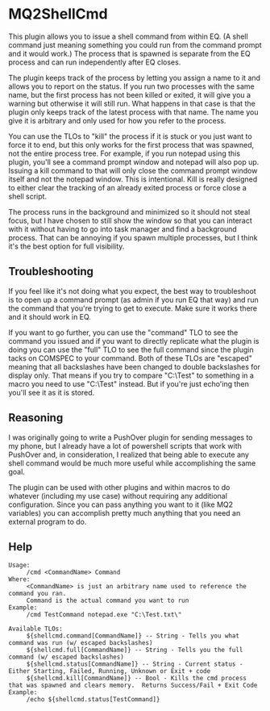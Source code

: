 # MQ2ShellCmd
This plugin allows you to issue a shell command from within EQ. (A shell command  just meaning 
something you could run from the command prompt and it would work.)  The process that is spawned
is separate from the EQ process and can run independently after EQ closes.

The plugin keeps track of the process by letting you assign a name to it and allows you to report 
on the status.  If you run two processes with the same name, but the first process has not been
killed or exited, it will give you a warning but otherwise it will still run.  What happens in
that case is that the plugin only keeps track of the latest process with that name.  The name you
give it is arbitrary and only used for how you refer to the process.

You can use the TLOs to "kill" the process if it is stuck or you just want to force it to end, but 
this only works for the first process that was spawned, not the entire process tree.  For example, 
if you run notepad using this plugin, you'll see a command prompt window and notepad will also pop
up.  Issuing a kill command to that will only close the command prompt window itself and not the
notepad window.  This is intentional.  Kill is really designed to either clear the tracking of
an already exited process or force close a shell script.

The process runs in the background and minimized so it should not steal focus, but I have chosen 
to still show the window so that you can interact with it without having to go into task manager 
and find a background process.  That can be annoying if you spawn multiple processes, but I think 
it's the best option for full visibility.

## Troubleshooting
If you feel like it's not doing what you expect, the best way to troubleshoot is to open up a
command prompt (as admin if you run EQ that way) and run the command that you're trying to get 
to execute.  Make sure it works there and it should work in EQ.

If you want to go further, you can use the "command" TLO to see the command you issued and if you
want to directly replicate what the plugin is doing you can use the "full" TLO to see the full
command since the plugin tacks on COMSPEC to your command.  Both of these TLOs are "escaped"
meaning that all backslashes have been changed to double backslashes for display only.  That means
if you try to compare "C:\Test" to something in a macro you need to use "C:\\Test" instead.  But
if you're just echo'ing then you'll see it as it is stored.

## Reasoning
I was originally going to write a PushOver plugin for sending messages to my phone, but I already 
have a lot of powershell scripts that work with PushOver and, in consideration, I realized that 
being able to execute any shell command would be much more useful while accomplishing the same
goal.

The plugin can be used with other plugins and within macros to do whatever (including my use case)
without requiring any additional configuration.  Since you can pass anything you want to it (like
MQ2 variables) you can accomplish pretty much anything that you need an external program to do.

## Help
```
Usage:
     /cmd <CommandName> Command
Where:
     <CommandName> is just an arbitrary name used to reference the command you ran.
     Command is the actual command you want to run
Example:
     /cmd TestCommand notepad.exe "C:\Test.txt\"

Available TLOs:
     ${shellcmd.command[CommandName]} -- String - Tells you what command was run (w/ escaped backslashes)
     ${shellcmd.full[CommandName]} -- String - Tells you the full command (w/ escaped backslashes)
     ${shellcmd.status[CommandName]} -- String - Current status - Either Starting, Failed, Running, Unknown or Exit + code
     ${shellcmd.kill[CommandName]} -- Bool - Kills the cmd process that was spawned and clears memory.  Returns Success/Fail + Exit Code
Example:
     /echo ${shellcmd.status[TestCommand]}
```